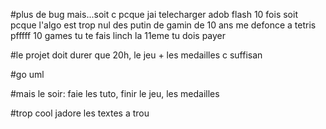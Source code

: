 #plus de bug mais...soit c pcque jai telecharger adob flash 10 fois soit pcque l'algo est trop nul des putin de gamin de 10 ans me defonce a tetris pfffff 10 games tu te fais linch la 11eme tu dois payer 


#le projet doit durer que 20h, le jeu + les medailles c suffisan

#go uml

#mais le soir: faie les tuto, finir le jeu, les medailles

   
  #trop cool jadore les textes a trou
  
  
  
  
  
